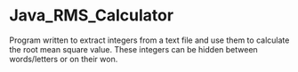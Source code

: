 # Java_RMS_Calculator
Program written to extract integers from a text file and use them to calculate the root mean square value. These integers can be hidden between words/letters or on their won. 
